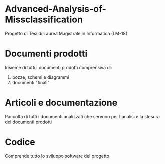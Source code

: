 # Advanced-Analysis-of-Missclassification
Progetto di Tesi di Laurea Magistrale in Informatica (LM-18)

# Documenti prodotti
Insieme di tutti i documenti prodotti comprensiva di:
1) bozze, schemi e diagrammi
2) documenti "finali"

# Articoli e documentazione
Raccolta di tutti i documenti analizzati che servono per l'analisi e la stesura dei documenti prodotti

# Codice
Comprende tutto lo sviluppo software del progetto

